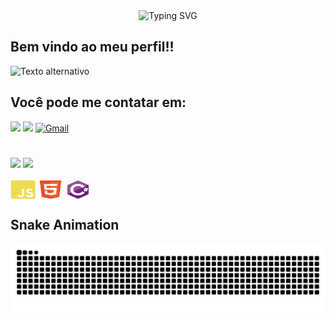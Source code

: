 <div align = "center">
<img src="https://readme-typing-svg.herokuapp.com?font=Fira+Code&weight=600&pause=1000&color=F73131&background=FFFFFF00&width=435&height=53&lines=Bem+vindo+ao+meu+perfil!!!+;Meu+nome+é+Kéure+Passos" alt="Typing SVG" /></a>
</div>

## Bem vindo ao meu perfil!!

<img src="https://camo.githubusercontent.com/5bf0da46c5398f75e2ec953592c02afcf69379dcdb12a0c2922654a57b51fce2/68747470733a2f2f63646e2e6472696262626c652e636f6d2f75736572732f313336343032392f73637265656e73686f74732f31363039333236382f6d656469612f36386538326137666234393034363134613930363664366235343063313462322e676966" alt="Texto alternativo" width="300"/>



<div>
  
## Você pode me contatar em:
 
  <a href="https://instagram.com/keure_passos" target="_blank"><img src="https://img.shields.io/badge/-Instagram-%23E4405F?style=for-the-badge&logo=instagram&logoColor=white" target="_blank"></a>
  <a href="https://www.linkedin.com/in/k%C3%A9ure-passos-soares-6b6ba8268/" target="_blank"><img src="https://img.shields.io/badge/-LinkedIn-%230077B5?style=for-the-badge&logo=linkedin&logoColor=white" target="_blank"></a> 
<a href="mailto:keurepassos17@gmail.com">
  <img src="https://img.shields.io/badge/-Gmail-%23333?style=for-the-badge&logo=gmail&logoColor=white" alt="Gmail" />
</a>
</div>

#

<div>
  <img height="180em" src="https://github-readme-stats.vercel.app/api?username=KeurePassos&show_icons=true&theme=dracula&include_all_commits=true&count_private=true" />
  <img height="180em" src="https://github-readme-stats.vercel.app/api/top-langs/?username=KeurePassos&layout=compact&langs_count=16&theme=dracula" />
</div>

<div style="display: inline_block"><br>
  <img align="center" alt="Keure-Js" height="30" width="40" src="https://raw.githubusercontent.com/devicons/devicon/master/icons/javascript/javascript-plain.svg">
  <img align="center" alt="Keure-HTML" height="30" width="40" src="https://raw.githubusercontent.com/devicons/devicon/master/icons/html5/html5-original.svg">
  <img align="center" alt="Keure-Csharp" height="30" width="40" src="https://raw.githubusercontent.com/devicons/devicon/master/icons/csharp/csharp-original.svg">
</div>
  
 

## Snake Animation

![snake gif](https://github.com/KeurePassos/KeurePassos/blob/output/github-contribution-grid-snake.svg)
